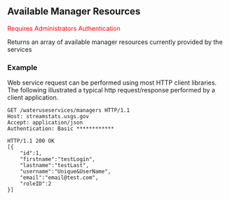 ## Available Manager Resources
<span style="color:red">Requires Administrators Authentication</span>  

Returns an array of available manager resources currently provided by the services

### Example
Web service request can be performed using most HTTP client libraries. The following illustrated a typical http request/response performed by a client application.

```
GET /wateruseservices/managers HTTP/1.1
Host: streamstats.usgs.gov
Accept: application/json
Authentication: Basic ************

```
```
HTTP/1.1 200 OK
[{
	"id":1,
    "firstname":"testLogin",
    "lastname":"testLast",
    "username":"Unique&UserName",
	"email":"email@test.com",
	"roleID":2
}]
```
